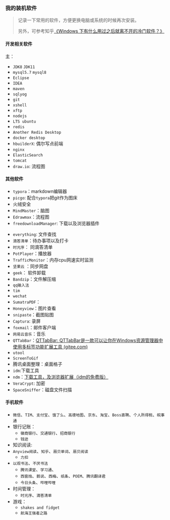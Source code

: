 

###  我的装机软件

> 记录一下常用的软件，方便更换电脑或系统的时候再次安装。
>
> 另外，可参考知乎[《Windows 下有什么用过之后就离不开的冷门软件？》](https://www.zhihu.com/question/21175572)

#### 开发相关软件

主：

- `JDK8`  `JDK11`
- `mysql5.7` `mysql8`
- `Eclipse`
- `IDEA`
- `maven`
- `sqlyog`
- `git`
- `xshell`
- `xftp`
- `nodejs`
- `LTS ubuntu`
- `redis`
- `Another Redis Desktop`
- `docker desktop`
- `hbuilderX`: 偶尔写点前端
- `nginx`
- `ElasticSearch`
- `tomcat`
- `draw.io`: 流程图



#### 其他软件

* `typora`：markdown编辑器
* `picgo`: 配合`typora`把git作为图床
* 火绒安全
* `MindMaster`：脑图
* `Edrawmax`：流程图
* `freedownloadManager`: 下载以及浏览器插件

- `everything`:  文件查找
- `滴答清单`：待办事项以及打卡
- `时光序`： 同滴答清单
- `PotPlayer`：播放器
- `TrafficMonitor`：内存cpu网速实时监测
- `坚果云` ：同步网盘
- `geek`： 软件卸载
- `Bandzip`：文件解压缩
- `qq输入法`
- `tim`
- `wechat`
- `SumatraPDF`： 
- `Honeyview`：图片查看
- `snipaste`：截图贴图
- `Captura`: 录屏
- `foxmail`：邮件客户端
- `网易云音乐`：音乐
- `QTTabBar`：[QTTabBar: QTTabBar是一款可以让你在Windows资源管理器中使用多标签功能扩展工具 (gitee.com)](https://gitee.com/mirrors/QTTabBar)
- `utool`
- `ScreenToGif`
- 腾讯桌面整理：桌面格子
- `idm`:下载工具 
- `ndm`：[下载工具，及浏览器扩展（idm的免费版）](http://www.neatdownloadmanager.com/index.php/en/)
- `VeraCrypt`:  加密
- `SpaceSniffer`：磁盘文件扫描



#### 手机软件

- `微信`、`TIM`、`支付宝`、`饿了么`、`高德地图`、`京东`、`淘宝`、`Boss直聘`、`个人所得税`、`皖事通`
- 银行记账：
  - `徽商银行`、`交通银行`、`招商银行`
  - `钱迹`
- 知识阅读:
- `Anyview阅读`、`知乎`、`扇贝单词`、`扇贝阅读`
  - `力扣`
- `以观书法`、`不厌书法`
  - `腾讯课堂`、`学习通`、
  - `西窗烛`、`鹅说`、`西梅`、`纸条`、`POEM`、`腾讯翻译君`
  - `今日头条`、`哔哩哔哩`
- 时间管理：
  - `时光序`、`滴答清单`
- 游戏：
  - `shakes and fidget`
  - `航海王强者之路`


​    